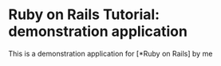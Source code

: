 # Ruby on Rails Tutorial: demonstration application


This is a demonstration application for [*Ruby on Rails] by me
